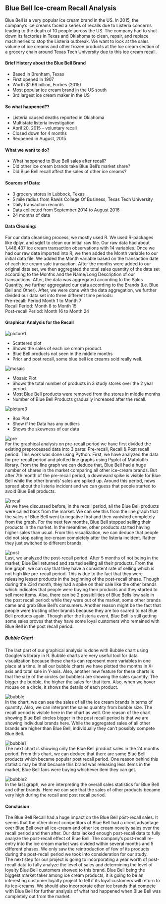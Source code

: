 ## Blue Bell Ice-cream Recall Analysis
Blue Bell is a very popular ice cream brand in the US. In 2015, the company’s ice creams faced a series of recalls due to Listeria concerns leading to the death of 10 people across the US. The company had to shut down its factories in Texas and Oklahoma to clean, repair, and replace machineries to stop the Listeria outbreak. We want to look at the sales volume of ice creams and other frozen products at the Ice cream section of a grocery chain around Texas Tech University due to this ice cream recall. 

#### Brief History about the Blue Bell Brand
- Based in Brenham, Texas
- First opened in 1907
- Worth $1.66 billion, Forbes (2015)
- Most popular ice cream brand in the US south
- 3rd largest ice cream maker in the US

#### So what happened??
- Listeria caused deaths reported in Oklahoma
- Multistate listeria investigation
- April 20, 2015 – voluntary recall
- Closed down for 4 months
- Reopened in August, 2015

#### What we want to do?
- What happened to Blue Bell sales after recall?
- Did other ice cream brands take Blue Bell’s market share?
- Did Blue Bell recall affect the sales of other ice creams?

#### Sources of Data:
- 3 grocery stores in Lubbock, Texas
- 5 mile radius from Rawls College Of Business, Texas Tech University
- Daily transaction records
- Data collected from September 2014 to August 2016
- 24 months of data

#### Data Cleaning:
For our data cleansing process, we mostly used R. We used R-packages like dplyr, and sqldf to clean our initial raw file. Our raw data had about 1,448,437 ice cream transaction observations with 14 variables. 
Once we had our raw data imported into R, we then added the Month variable to our initial data file. We added the Month variable based on the transaction date of each ice cream sale transaction.
After the months were added to our original data set, we then aggregated the total sales quantity of the data set according to the Months and the Name/Long Description of our transactions. 
After, the data was aggregated according to the Sales Quantity, we further aggregated our data according to the Brands (i.e. Blue Bell and Other). 
After, we were done with the data aggregation, we further divided our data set into three different time periods:  
Pre-recall: Period	Month 1 to Month 7  
Recall Period:	Month 8 to Month 15  
Post-recall Period:	Month 16 to Month 24  

#### Graphical Analysis for the Recall
![picture1](https://user-images.githubusercontent.com/5343403/34075414-fae09a5a-e28b-11e7-879a-265b26e3cbf2.jpg)  
- Scattered plot
- Shows the sales of each ice cream product.
- Blue Bell products not seen in the middle months
- Prior and post recall, some blue bell ice creams sold really well.  

![mosaic](https://user-images.githubusercontent.com/5343403/34075550-b71e270c-e28f-11e7-9302-89ecefb6a277.jpg)
- Mosaic Plot
- Shows the total number of products in 3 study stores over the 2 year period.
- Most Blue Bell products were removed from the stores in middle months
- Number of Blue Bell Products gradually increased after the recall.

![picture3](https://user-images.githubusercontent.com/5343403/34075425-3e8538c4-e28c-11e7-95d6-391e86ca454e.jpg)
- Box Plot
- Show if the Data has any outliers
- Shows the skewness of our data  

![pre](https://user-images.githubusercontent.com/5343403/34075525-f56c13d0-e28e-11e7-84b5-c3b66ab05c98.png)  
For the graphical analysis on pre-recall period we have first divided the existing preprocessed data into 3 parts: Pre-recall, Recall & Post recall period. This work was done using Python. 
First, we have analyzed the data for pre-recall period and plotted line graphs using Pyplot of Matplotlib library. 
From the line graph we can deduce that, Blue Bell had a huge number of shares in the market comparing all other ice-cream brands. But after 7th month of the pre-recall period, a downward spike is visible for Blue Bell while the other brands’ sales are spiked up. Around this period, news spread about the listeria incident and we can guess that people started to avoid Blue Bell products.  

![recal](https://user-images.githubusercontent.com/5343403/34075526-fa12e076-e28e-11e7-9880-4b2db07388df.png)  
As we have discussed before, in the recall period, all the Blue Bell products were called back from the market. We can see this from the line graph that the sales of Blue Bell went to negative first and then vanished completely from the graph. For the next few months, Blue Bell stopped selling their products in the market. In the meantime, other products started having higher sales than usual. From this visualization, we can deduce that people did not stop eating ice-cream completely after the listeria incident. Rather they just switched to different brands.  

![post](https://user-images.githubusercontent.com/5343403/34075529-fcd9d332-e28e-11e7-98f4-4142ba276b51.png)  
Last, we analyzed the post-recall period. After 5 months of not being in the market, Blue Bell returned and started selling all their products. From the line graph, we can say that they have a consistent rate of selling which is not high like pre-recall period. This is due to the fact that they were releasing lesser products in the beginning of the post-recall phase. Though during the 23rd month, they had a spike on their sale like the other brands which indicates that people were buying their products and they started to sell more items. 
Also, there can be 2 possibilities of Blue Bells low sale in the post recall period: while they were out of the market, some other brands came and grab Blue Bell’s consumers. Another reason might be the fact that people were trusting other brands because they are too scared to eat Blue Bell products again. Though after the listeria event, Blue Bell is still getting some sales proves that they have some loyal customers who remained with Blue Bell in the post recall period.  

##### Bubble Chart
The last part of our graphical analysis is done with Bubble chart using GoogleVis library in R. Bubble charts are very useful tool for data visualization because these charts can represent more variables in one place at a time. In all our bubble charts we have plotted the months in X-axis and total sale in Y-axis. Also, another new feature for these charts is that the size of the circles (or bubbles) are showing the sales quantity. The bigger the bubble, the higher the sales for that item. Also, when we hover mouse on a circle, it shows the details of each product.  

![bubble](https://user-images.githubusercontent.com/5343403/34075506-7d81a98e-e28e-11e7-9f7e-158dad8b3ca2.PNG)  
In the chart, we can see the sales of all the ice cream brands in terms of quantity. Also, we can interpret the sales quantity from bubble size. The recall period is visible here in the chart as well. One reason of the chart showing Blue Bell circles bigger in the post recall period is that we are showing individual brands here. While the aggregated sales of all other brands are higher than Blue Bell, individually they can’t possibly compete Blue Bell. 

![bubble1](https://user-images.githubusercontent.com/5343403/34075507-7f0088c0-e28e-11e7-90b3-c83326b83e04.PNG)  
The next chart is showing only the Blue Bell product sales in the 24 months period. From this chart, we can deduce that there are some Blue Bell products which became popular post recall period. One reason behind this statistic may be that because this brand was releasing less items in the market, Blue Bell fans were buying whichever item they can get.  

![bubble2](https://user-images.githubusercontent.com/5343403/34075508-8131cb2c-e28e-11e7-990e-4a0eb44b550f.PNG)  
In the last graph, we are interpreting the overall sales statistics for Blue Bell and other brands. Here we can see that the sales of other products became very high during the recall and post recall period.  

#### Conclusion
The Blue Bell Recall had a huge impact on the Blue Bell post-recall sales. It seems that the other direct competitors of Blue Bell had a direct advantage over Blue Bell over all ice-cream and other ice cream novelty sales over the recall period and then after. Our data lacked enough post-recall data to fully analyze the post-recall effect of Blue Bell. The company’s post-recall re-entry into the ice cream market was divided within several months and 5 different phases. We only saw the reintroduction of few of its products during the post-recall period we took into consideration for our study.  
The next step for our project is going to incorporating a year worth of post-recall data to fully analyze the level of sales and determining the level of loyalty Blue Bell customers showed to this brand. Blue Bell being the biggest market taker among ice cream products, it is going to be an interesting customer loyalty project to tell if its loyal customers will return to its ice-creams. 
We should also incorporate other ice brands that compete with Blue Bell for further analysis of what had happened when Blue Bell was completely out from the market. 








